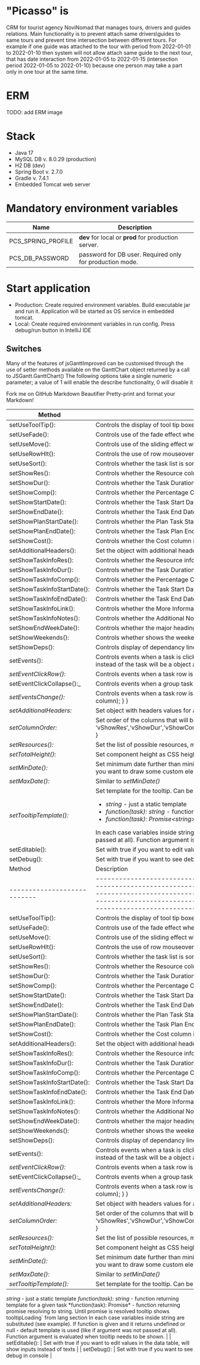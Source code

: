 # "Picasso" is

CRM for tourist agency NoviNomad that manages tours, drivers and guides relations. Main functionality is to prevent
attach same drivers\guides to same tours and prevent time intersection between different tours. For example if one guide
was attached to the tour with period from 2022-01-01 to 2022-01-10 then system will not allow attach same guide to the
next tour, that has date interaction from 2022-01-05 to 2022-01-15 (intersection period 2022-01-05 to 2022-01-10)
because one person may take a part only in one tour at the same time.

# ERM

TODO: add ERM image

# Stack

- Java 17
- MySQL DB v. 8.0.29 (production)
- H2 DB (dev)
- Spring Boot v. 2.7.0
- Gradle v. 7.4.1
- Embedded Tomcat web server

# Mandatory environment variables

| Name               | Description                                              |
|--------------------|----------------------------------------------------------|
| PCS_SPRING_PROFILE | **dev** for local  or **prod** for production server.    |
| PCS_DB_PASSWORD    | password for DB user. Required only for production mode. |

# Start application

- Production: Create required environment variables. Build executable jar and run it. Application will be started as OS
  service in embedded tomcat.
- Local: Create required environment variables in run config. Press debug/run button in IntelliJ IDE

## Switches[](https://jsganttimproved.github.io/jsgantt-improved/Documentation.html#switches)

Many of the features of jsGanttImproved can be customised through the use of setter methods available on the GanttChart
object returned by a call to JSGantt.GanttChart() The following options take a single numeric parameter; a value of 1
will enable the describe functionality, 0 will disable it

Fork me on GitHub
Markdown Beautifier
Pretty-print and format your Markdown!

| Method                      | Description                                                                                                                                                                                                                                                                                                                                                                                                                                                                                                                                                                                                       |
|-----------------------------|-------------------------------------------------------------------------------------------------------------------------------------------------------------------------------------------------------------------------------------------------------------------------------------------------------------------------------------------------------------------------------------------------------------------------------------------------------------------------------------------------------------------------------------------------------------------------------------------------------------------|
| setUseToolTip():            | Controls the display of tool tip boxes, defaults to 1 (enabled)                                                                                                                                                                                                                                                                                                                                                                                                                                                                                                                                                   |
| setUseFade():               | Controls use of the fade effect when showing/hiding tool tips, defaults to 1 (enabled)                                                                                                                                                                                                                                                                                                                                                                                                                                                                                                                            |
| setUseMove():               | Controls use of the sliding effect when changing between different task tool tips, defaults to 1 (enabled)                                                                                                                                                                                                                                                                                                                                                                                                                                                                                                        |
| setUseRowHlt():             | Controls the use of row mouseover highlighting, defaults to 1 (enabled)                                                                                                                                                                                                                                                                                                                                                                                                                                                                                                                                           |
| setUseSort():               | Controls whether the task list is sorted into parent task / start time order or is simply displayed in the order created, defaults to 1 (sort enabled)                                                                                                                                                                                                                                                                                                                                                                                                                                                            |
| setShowRes():               | Controls whether the Resource column is displayed in the task list, defaults to 1 (show column)                                                                                                                                                                                                                                                                                                                                                                                                                                                                                                                   |
| setShowDur():               | Controls whether the Task Duration column is displayed in the task list, defaults to 1 (show column)                                                                                                                                                                                                                                                                                                                                                                                                                                                                                                              |
| setShowComp():              | Controls whether the Percentage Complete column is displayed in the task list, defaults to 1 (show column)                                                                                                                                                                                                                                                                                                                                                                                                                                                                                                        |
| setShowStartDate():         | Controls whether the Task Start Date column is displayed in the task list, defaults to 1 (show column)                                                                                                                                                                                                                                                                                                                                                                                                                                                                                                            |
| setShowEndDate():           | Controls whether the Task End Date column is displayed in the task list, defaults to 1 (show column)                                                                                                                                                                                                                                                                                                                                                                                                                                                                                                              |
| setShowPlanStartDate():     | Controls whether the Plan Task Start Date column is displayed in the task list, defaults to 1 (show column)                                                                                                                                                                                                                                                                                                                                                                                                                                                                                                       |
| setShowPlanEndDate():       | Controls whether the Task Plan End Date column is displayed in the task list, defaults to 1 (show column)                                                                                                                                                                                                                                                                                                                                                                                                                                                                                                         |
| setShowCost():              | Controls whether the Cost column is displayed in the task list, defaults to 1 (show column)                                                                                                                                                                                                                                                                                                                                                                                                                                                                                                                       |
| setAdditionalHeaders():     | Set the object with additional headers to be displayed in the data table. ex : { category: { title: ‘Category’ } }                                                                                                                                                                                                                                                                                                                                                                                                                                                                                                |
| setShowTaskInfoRes():       | Controls whether the Resource information is displayed in the task tool tip, defaults to 1 (show information)                                                                                                                                                                                                                                                                                                                                                                                                                                                                                                     |
| setShowTaskInfoDur():       | Controls whether the Task Duration information is displayed in the task tool tip, defaults to 1 (show information)                                                                                                                                                                                                                                                                                                                                                                                                                                                                                                |
| setShowTaskInfoComp():      | Controls whether the Percentage Complete information is displayed in the task tool tip, defaults to 1 (show information)                                                                                                                                                                                                                                                                                                                                                                                                                                                                                          |
| setShowTaskInfoStartDate(): | Controls whether the Task Start Date information is displayed in the task tool tip, defaults to 1 (show information)                                                                                                                                                                                                                                                                                                                                                                                                                                                                                              |
| setShowTaskInfoEndDate():   | Controls whether the Task End Date information is displayed in the task tool tip, defaults to 1 (show information)                                                                                                                                                                                                                                                                                                                                                                                                                                                                                                |
| setShowTaskInfoLink():      | Controls whether the More Information link is displayed in the task tool tip, defaults to 0 (do NOT show link)                                                                                                                                                                                                                                                                                                                                                                                                                                                                                                    |
| setShowTaskInfoNotes():     | Controls whether the Additional Notes data is displayed in the task tool tip, defaults to 1 (show notes)                                                                                                                                                                                                                                                                                                                                                                                                                                                                                                          |
| setShowEndWeekDate():       | Controls whether the major heading in “Day” view displays the week end-date in the appropriate format (see below), defaults to 1 (show date)                                                                                                                                                                                                                                                                                                                                                                                                                                                                      |
| setShowWeekends():          | Controls whether shows the weekend days in the Day view Format, defaults to 1 (show weekends)                                                                                                                                                                                                                                                                                                                                                                                                                                                                                                                     |
| setShowDeps():              | Controls display of dependancy lines, defaults to 1 (show dependencies)                                                                                                                                                                                                                                                                                                                                                                                                                                                                                                                                           |
| setEvents():                | Controls events when a task is click in table data. You have to pass an object with the column and function. If the user click in the header, the event willbe triggered btu instead of the task will be a object about the header. ex.: ` vEvents: { taskname: console.log, res: console.log }                                                                                                                                                                                                                                                                                                                   |
| _setEventClickRow():_       | Controls events when a task row is clicked. Pass a function to execute ex.: vEventClickRow: function(e){console.log(e)}                                                                                                                                                                                                                                                                                                                                                                                                                                                                                           |
| setEventClickCollapse():_   | Controls events when a group task is collapsed (open or close events). Pass a function to execute ex.: vEventClickCollapse: function(e){console.log(e)}                                                                                                                                                                                                                                                                                                                                                                                                                                                           |
| _setEventsChange():_        | Controls events when a task row is cliked. Pass a function to execute ex.: vEventsChange: { taskname: function(task, event, cell, column){ console.log(task, event, cell, column); } }                                                                                                                                                                                                                                                                                                                                                                                                                            |
| _setAdditionalHeaders:_     | Set object with headers values for additional columns . ex : { category: { title: ‘Category’ } }                                                                                                                                                                                                                                                                                                                                                                                                                                                                                                                  |
| _setColumnOrder:_           | Set order of the columns that will be displayed, the default value is : [ ‘vShowRes’,’vShowDur’,’vShowComp’,’vShowStartDate’,’vShowEndDate’,’vShowPlanStartDate’,’vShowPlanEndDate’,’vShowCost’,’vAdditionalHeaders’,’vShowAddEntries’] }                                                                                                                                                                                                                                                                                                                                                                         |
| _setResources():_           | Set the list of possible resources, must be an array of objects, ex: [{ id: 1, name: ‘Mario’ } , { id: 2, name: ‘Henrique’ }]                                                                                                                                                                                                                                                                                                                                                                                                                                                                                     |
| _setTotalHeight():_         | Set component height as CSS height (e.g. "300px"). If set - the header is fixed and content is scrollable if needed. Otherwise component height is defined by content                                                                                                                                                                                                                                                                                                                                                                                                                                             |
| _setMinDate():_             | Set minimum date further than minimum task date. It doesn't trim any task if it starts before this minimum date, but can extend the chart to the left. This may be useful if you want to draw some custom elements on the chart or want to fix the time range regardless of the content                                                                                                                                                                                                                                                                                                                           |
| _setMaxDate():_             | Similar to _setMinDate()_                                                                                                                                                                                                                                                                                                                                                                                                                                                                                                                                                                                         |
| _setTooltipTemplate():_     | Set template for the tooltip. Can be <ul><li>*string* - just a static template</li><li>*function(task): string* - function returning template for a given task</li><li>*function(task): Promise&lt;string&gt;* - function returning promise resolving to string. Until promise is resolved tooltip shows tooltipLoading` from lang section</li></ul>In each case variables inside string are substituted (see example). If function is given and it returns undefined or null - default template is used (like if argument was not passed at all). Function argument is evaluated when tooltip needs to be shown. |
| setEditable():              | Set with true if you want to edit values in the data table, will show inputs instead of texts                                                                                                                                                                                                                                                                                                                                                                                                                                                                                                                     |
| setDebug():                 | Set with true if you want to see debug in console                                                                                                                                                                                                                                                                                                                                                                                                                                                                                                                                                                 |
| Method                      | Description                                                                                                                                                                                                                                                                                                                                                                                                                                                                                                                                                                                                       |
| --------------------------- | -------------------------------------------------------------------------------------------------------------------------------------------------------------------------------------------------------------------------------------------------------------------------------------------------------------------------------------------------------------------------------------------------------------------------------------------------------------------------------------------------------------------------------------------------------------------------------------------------------------     |
| setUseToolTip():            | Controls the display of tool tip boxes, defaults to 1 (enabled)                                                                                                                                                                                                                                                                                                                                                                                                                                                                                                                                                   |
| setUseFade():               | Controls use of the fade effect when showing/hiding tool tips, defaults to 1 (enabled)                                                                                                                                                                                                                                                                                                                                                                                                                                                                                                                            |
| setUseMove():               | Controls use of the sliding effect when changing between different task tool tips, defaults to 1 (enabled)                                                                                                                                                                                                                                                                                                                                                                                                                                                                                                        |
| setUseRowHlt():             | Controls the use of row mouseover highlighting, defaults to 1 (enabled)                                                                                                                                                                                                                                                                                                                                                                                                                                                                                                                                           |
| setUseSort():               | Controls whether the task list is sorted into parent task / start time order or is simply displayed in the order created, defaults to 1 (sort enabled)                                                                                                                                                                                                                                                                                                                                                                                                                                                            |
| setShowRes():               | Controls whether the Resource column is displayed in the task list, defaults to 1 (show column)                                                                                                                                                                                                                                                                                                                                                                                                                                                                                                                   |
| setShowDur():               | Controls whether the Task Duration column is displayed in the task list, defaults to 1 (show column)                                                                                                                                                                                                                                                                                                                                                                                                                                                                                                              |
| setShowComp():              | Controls whether the Percentage Complete column is displayed in the task list, defaults to 1 (show column)                                                                                                                                                                                                                                                                                                                                                                                                                                                                                                        |
| setShowStartDate():         | Controls whether the Task Start Date column is displayed in the task list, defaults to 1 (show column)                                                                                                                                                                                                                                                                                                                                                                                                                                                                                                            |
| setShowEndDate():           | Controls whether the Task End Date column is displayed in the task list, defaults to 1 (show column)                                                                                                                                                                                                                                                                                                                                                                                                                                                                                                              |
| setShowPlanStartDate():     | Controls whether the Plan Task Start Date column is displayed in the task list, defaults to 1 (show column)                                                                                                                                                                                                                                                                                                                                                                                                                                                                                                       |
| setShowPlanEndDate():       | Controls whether the Task Plan End Date column is displayed in the task list, defaults to 1 (show column)                                                                                                                                                                                                                                                                                                                                                                                                                                                                                                         |
| setShowCost():              | Controls whether the Cost column is displayed in the task list, defaults to 1 (show column)                                                                                                                                                                                                                                                                                                                                                                                                                                                                                                                       |
| setAdditionalHeaders():     | Set the object with additional headers to be displayed in the data table. ex : { category: { title: ‘Category’ } }                                                                                                                                                                                                                                                                                                                                                                                                                                                                                                |
| setShowTaskInfoRes():       | Controls whether the Resource information is displayed in the task tool tip, defaults to 1 (show information)                                                                                                                                                                                                                                                                                                                                                                                                                                                                                                     |
| setShowTaskInfoDur():       | Controls whether the Task Duration information is displayed in the task tool tip, defaults to 1 (show information)                                                                                                                                                                                                                                                                                                                                                                                                                                                                                                |
| setShowTaskInfoComp():      | Controls whether the Percentage Complete information is displayed in the task tool tip, defaults to 1 (show information)                                                                                                                                                                                                                                                                                                                                                                                                                                                                                          |
| setShowTaskInfoStartDate(): | Controls whether the Task Start Date information is displayed in the task tool tip, defaults to 1 (show information)                                                                                                                                                                                                                                                                                                                                                                                                                                                                                              |
| setShowTaskInfoEndDate():   | Controls whether the Task End Date information is displayed in the task tool tip, defaults to 1 (show information)                                                                                                                                                                                                                                                                                                                                                                                                                                                                                                |
| setShowTaskInfoLink():      | Controls whether the More Information link is displayed in the task tool tip, defaults to 0 (do NOT show link)                                                                                                                                                                                                                                                                                                                                                                                                                                                                                                    |
| setShowTaskInfoNotes():     | Controls whether the Additional Notes data is displayed in the task tool tip, defaults to 1 (show notes)                                                                                                                                                                                                                                                                                                                                                                                                                                                                                                          |
| setShowEndWeekDate():       | Controls whether the major heading in “Day” view displays the week end-date in the appropriate format (see below), defaults to 1 (show date)                                                                                                                                                                                                                                                                                                                                                                                                                                                                      |
| setShowWeekends():          | Controls whether shows the weekend days in the Day view Format, defaults to 1 (show weekends)                                                                                                                                                                                                                                                                                                                                                                                                                                                                                                                     |
| setShowDeps():              | Controls display of dependancy lines, defaults to 1 (show dependencies)                                                                                                                                                                                                                                                                                                                                                                                                                                                                                                                                           |
| setEvents():                | Controls events when a task is click in table data. You have to pass an object with the column and function. If the user click in the header, the event willbe triggered btu instead of the task will be a object about the header. ex.: \` vEvents: { taskname: console.log, res: console.log }                                                                                                                                                                                                                                                                                                                  |
| *setEventClickRow():*       | Controls events when a task row is clicked. Pass a function to execute ex.: vEventClickRow: function(e){console.log(e)}                                                                                                                                                                                                                                                                                                                                                                                                                                                                                           |
| setEventClickCollapse():\_  | Controls events when a group task is collapsed (open or close events). Pass a function to execute ex.: vEventClickCollapse: function(e){console.log(e)}                                                                                                                                                                                                                                                                                                                                                                                                                                                           |
| *setEventsChange():*        | Controls events when a task row is cliked. Pass a function to execute ex.: vEventsChange: { taskname: function(task, event, cell, column){ console.log(task, event, cell, column); } }                                                                                                                                                                                                                                                                                                                                                                                                                            |
| *setAdditionalHeaders:*     | Set object with headers values for additional columns . ex : { category: { title: ‘Category’ } }                                                                                                                                                                                                                                                                                                                                                                                                                                                                                                                  |
| *setColumnOrder:*           | Set order of the columns that will be displayed, the default value is : [ ‘vShowRes’,’vShowDur’,’vShowComp’,’vShowStartDate’,’vShowEndDate’,’vShowPlanStartDate’,’vShowPlanEndDate’,’vShowCost’,’vAdditionalHeaders’,’vShowAddEntries’] }                                                                                                                                                                                                                                                                                                                                                                         |
| *setResources():*           | Set the list of possible resources, must be an array of objects, ex: [{ id: 1, name: ‘Mario’ } , { id: 2, name: ‘Henrique’ }]                                                                                                                                                                                                                                                                                                                                                                                                                                                                                     |
| *setTotalHeight():*         | Set component height as CSS height (e.g. "300px"). If set - the header is fixed and content is scrollable if needed. Otherwise component height is defined by content                                                                                                                                                                                                                                                                                                                                                                                                                                             |
| *setMinDate():*             | Set minimum date further than minimum task date. It doesn't trim any task if it starts before this minimum date, but can extend the chart to the left. This may be useful if you want to draw some custom elements on the chart or want to fix the time range regardless of the content                                                                                                                                                                                                                                                                                                                           |
| *setMaxDate():*             | Similar to *setMinDate()*                                                                                                                                                                                                                                                                                                                                                                                                                                                                                                                                                                                         |
| *setTooltipTemplate():*     | Set template for the tooltip. Can be                                                                                                                                                                                                                                                                                                                                                                                                                                                                                                                                                                              |
*string* - just a static template
*function(task): string* - function returning template for a given task
*function(task): Promise\* - function returning promise resolving to string. Until promise is resolved tooltip shows tooltipLoading\` from lang section
In each case variables inside string are substituted (see example). If function is given and it returns undefined or null - default template is used (like if argument was not passed at all). Function argument is evaluated when tooltip needs to be shown. |
| setEditable():              | Set with true if you want to edit values in the data table, will show inputs instead of texts                                                                                                                                                                                                                                                                                                                                                                                                                                                                                                                 |
| setDebug():                 | Set with true if you want to see debug in console                                                                                                                                                                                                                                                                                                                                                                                                                                                                                                                                                             |